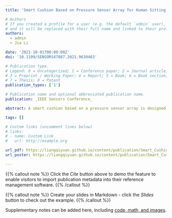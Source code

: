 ```yaml
---
title: 'Smart Cushion Based on Pressure Sensor Array for Human Sitting Posture Recognition'

# Authors
# If you created a profile for a user (e.g. the default `admin` user), write the username (folder name) here
# and it will be replaced with their full name and linked to their profile.
authors:
  - admin
  - Jia Li

date: '2021-10-01T00:00:00Z'
doi: '10.1109/SENSORS47087.2021.9639463'

# Publication type.
# Legend: 0 = Uncategorized; 1 = Conference paper; 2 = Journal article;
# 3 = Preprint / Working Paper; 4 = Report; 5 = Book; 6 = Book section;
# 7 = Thesis; 8 = Patent
publication_types: ['1']

# Publication name and optional abbreviated publication name.
publication: _IEEE Sensors Conference_

abstract: A smart cushion based on a pressure sensor array is designed and manufactured to recognize human sitting posture. The smart cushion collects pressure images for convolutional neural network training to recognize 5 human sitting postures. In a series of experiments, a total of 16,300 pressure images were collected by 5 subjects to perform recognition tasks. By collecting pressure images multiple times to optimize the time independence of the data set, and the accuracy achieved 0.978. While ensuring comfortness, this smart cushion takes into account both the high accuracy of sitting posture recognition and the development prospects of visualization applications.

tags: []

# Custom links (uncomment lines below)
# links:
# - name: Custom Link
#   url: http://example.org

url_pdf: https://liangqiyuan.github.io/content/publication/Smart_Cushion_Based_on_Pressure_Sensor_Array_for_Human_Sitting_Posture_Recognition/Smart_Cushion_Based_on_Pressure_Sensor_Array_for_Human_Sitting_Posture_Recognition.pdf
url_poster: https://liangqiyuan.github.io/content/publication/Smart_Cushion_Based_on_Pressure_Sensor_Array_for_Human_Sitting_Posture_Recognition/liangqi-yuan-paper-1247-poster.jpg

---
```


{{% callout note %}}
Click the _Cite_ button above to demo the feature to enable visitors to import publication metadata into their reference management software.
{{% /callout %}}

{{% callout note %}}
Create your slides in Markdown - click the _Slides_ button to check out the example.
{{% /callout %}}

Supplementary notes can be added here, including [code, math, and images](https://wowchemy.com/docs/writing-markdown-latex/).
